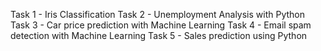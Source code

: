 Task 1 - Iris Classification
Task 2 - Unemployment Analysis with Python
Task 3 - Car price prediction with Machine Learning
Task 4 - Email spam detection with Machine Learning
Task 5 - Sales prediction using Python
